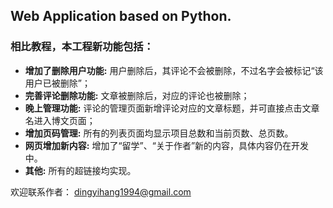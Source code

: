 ## Web Application based on Python.

### 相比教程，本工程新功能包括：

* **增加了删除用户功能:** 用户删除后，其评论不会被删除，不过名字会被标记“该用户已被删除”；
* **完善评论删除功能:** 文章被删除后，对应的评论也被删除；
* **晚上管理功能:** 评论的管理页面新增评论对应的文章标题，并可直接点击文章名进入博文页面；
* **增加页码管理:** 所有的列表页面均显示项目总数和当前页数、总页数。
* **网页增加新内容:** 增加了“留学”、“关于作者”新的内容，具体内容仍在开发中。
* **其他:** 所有的超链接均实现。

欢迎联系作者：
<dingyihang1994@gmail.com>

